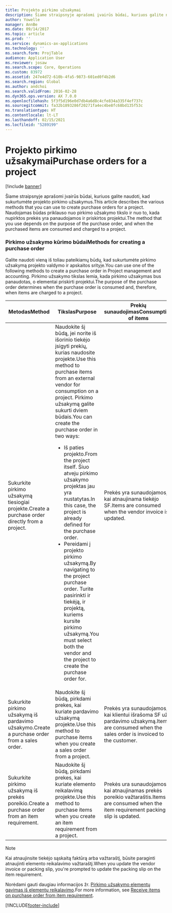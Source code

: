 ```yaml
---
title: Projekto pirkimo užsakymai
description: Šiame straipsnyje aprašomi įvairūs būdai, kuriuos galite naudoti, kad sukurtumėte projekto pirkimo užsakymus. Naudojamas būdas priklauso nuo pirkimo užsakymo tikslo ir nuo to, kada nupirktos prekės yra panaudojamos ir priskirtos projektui.
author: Yowelle
manager: AnnBe
ms.date: 09/14/2017
ms.topic: article
ms.prod: ''
ms.service: dynamics-ax-applications
ms.technology: ''
ms.search.form: ProjTable
audience: Application User
ms.reviewer: josaw
ms.search.scope: Core, Operations
ms.custom: 83972
ms.assetid: 247e4d72-610b-4fa5-9873-601ed0f4b2d6
ms.search.region: Global
ms.author: andchoi
ms.search.validFrom: 2016-02-28
ms.dyn365.ops.version: AX 7.0.0
ms.openlocfilehash: 5f3f5d196e0d7db4a6d8c4cfe834a335f4ef737c
ms.sourcegitcommit: fa32b1893286f20271fa4ec4be8fc68bd135f53c
ms.translationtype: HT
ms.contentlocale: lt-LT
ms.lasthandoff: 02/15/2021
ms.locfileid: "5289199"
---
```

# <a name="purchase-orders-for-a-project"></a><span data-ttu-id="1b102-104">Projekto pirkimo užsakymai</span><span class="sxs-lookup"><span data-stu-id="1b102-104">Purchase orders for a project</span></span>

[!include [banner](../includes/banner.md)]

<span data-ttu-id="1b102-105">Šiame straipsnyje aprašomi įvairūs būdai, kuriuos galite naudoti, kad sukurtumėte projekto pirkimo užsakymus.</span><span class="sxs-lookup"><span data-stu-id="1b102-105">This article describes the various methods that you can use to create purchase orders for a project.</span></span> <span data-ttu-id="1b102-106">Naudojamas būdas priklauso nuo pirkimo užsakymo tikslo ir nuo to, kada nupirktos prekės yra panaudojamos ir priskirtos projektui.</span><span class="sxs-lookup"><span data-stu-id="1b102-106">The method that you use depends on the purpose of the purchase order, and when the purchased items are consumed and charged to a project.</span></span>

### <a name="methods-for-creating-a-purchase-order"></a><span data-ttu-id="1b102-107">Pirkimo užsakymo kūrimo būdai</span><span class="sxs-lookup"><span data-stu-id="1b102-107">Methods for creating a purchase order</span></span>

<span data-ttu-id="1b102-108">Galite naudoti vieną iš toliau pateikiamų būdų, kad sukurtumėte pirkimo užsakymą projekto valdymo ir apskaitos srityje.</span><span class="sxs-lookup"><span data-stu-id="1b102-108">You can use one of the following methods to create a purchase order in Project management and accounting.</span></span> <span data-ttu-id="1b102-109">Pirkimo užsakymo tikslas lemia, kada pirkimo užsakymas bus panaudotas, o elementai priskirti projektui.</span><span class="sxs-lookup"><span data-stu-id="1b102-109">The purpose of the purchase order determines when the purchase order is consumed and, therefore, when items are charged to a project.</span></span>

<table>
<colgroup>
<col width="33%" />
<col width="33%" />
<col width="33%" />
</colgroup>
<thead>
<tr class="header">
<th><span data-ttu-id="1b102-110">Metodas</span><span class="sxs-lookup"><span data-stu-id="1b102-110">Method</span></span></th>
<th><span data-ttu-id="1b102-111">Tikslas</span><span class="sxs-lookup"><span data-stu-id="1b102-111">Purpose</span></span></th>
<th><span data-ttu-id="1b102-112">Prekių sunaudojimas</span><span class="sxs-lookup"><span data-stu-id="1b102-112">Consumption of items</span></span></th>
</tr>
</thead>
<tbody>
<tr class="odd">
<td><span data-ttu-id="1b102-113">Sukurkite pirkimo užsakymą tiesiogiai projekte.</span><span class="sxs-lookup"><span data-stu-id="1b102-113">Create a purchase order directly from a project.</span></span></td>
<td><span data-ttu-id="1b102-114">Naudokite šį būdą, jei norite iš išorinio tiekėjo įsigyti prekių, kurias naudosite projekte.</span><span class="sxs-lookup"><span data-stu-id="1b102-114">Use this method to purchase items from an external vendor for consumption on a project.</span></span> <span data-ttu-id="1b102-115">Pirkimo užsakymą galite sukurti dviem būdais.</span><span class="sxs-lookup"><span data-stu-id="1b102-115">You can create the purchase order in two ways:</span></span>
<ul>
<li><span data-ttu-id="1b102-116">Iš paties projekto.</span><span class="sxs-lookup"><span data-stu-id="1b102-116">From the project itself.</span></span> <span data-ttu-id="1b102-117">Šiuo atveju pirkimo užsakymo projektas jau yra nustatytas.</span><span class="sxs-lookup"><span data-stu-id="1b102-117">In this case, the project is already defined for the purchase order.</span></span></li>
<li><span data-ttu-id="1b102-118">Pereidami į projekto pirkimo užsakymą.</span><span class="sxs-lookup"><span data-stu-id="1b102-118">By navigating to the project purchase order.</span></span> <span data-ttu-id="1b102-119">Turite pasirinkti ir tiekėją, ir projektą, kuriems kursite pirkimo užsakymą.</span><span class="sxs-lookup"><span data-stu-id="1b102-119">You must select both the vendor and the project to create the purchase order for.</span></span></li>
</ul></td>
<td><span data-ttu-id="1b102-120">Prekės yra sunaudojamos, kai atnaujinama tiekėjo SF.</span><span class="sxs-lookup"><span data-stu-id="1b102-120">Items are consumed when the vendor invoice is updated.</span></span></td>
</tr>
<tr class="even">
<td><span data-ttu-id="1b102-121">Sukurkite pirkimo užsakymą iš pardavimo užsakymo.</span><span class="sxs-lookup"><span data-stu-id="1b102-121">Create a purchase order from a sales order.</span></span></td>
<td><span data-ttu-id="1b102-122">Naudokite šį būdą, pirkdami prekes, kai kuriate pardavimo užsakymą projekte.</span><span class="sxs-lookup"><span data-stu-id="1b102-122">Use this method to purchase items when you create a sales order from a project.</span></span></td>
<td><span data-ttu-id="1b102-123">Prekės yra sunaudojamos, kai klientui išrašoma SF už pardavimo užsakymą.</span><span class="sxs-lookup"><span data-stu-id="1b102-123">Items are consumed when the sales order is invoiced to the customer.</span></span></td>
</tr>
<tr class="odd">
<td><span data-ttu-id="1b102-124">Sukurkite pirkimo užsakymą iš prekės poreikio.</span><span class="sxs-lookup"><span data-stu-id="1b102-124">Create a purchase order from an item requirement.</span></span></td>
<td><span data-ttu-id="1b102-125">Naudokite šį būdą, pirkdami prekes, kai kuriate elemento reikalavimą projekte.</span><span class="sxs-lookup"><span data-stu-id="1b102-125">Use this method to purchase items when you create an item requirement from a project.</span></span></td>
<td><span data-ttu-id="1b102-126">Prekės ura sunaudojamos, kai atnaujinamas prekės poreikio važtaraštis.</span><span class="sxs-lookup"><span data-stu-id="1b102-126">Items are consumed when the item requirement packing slip is updated.</span></span></td>
</tr>
</tbody>
</table>

> [!NOTE] 
> <span data-ttu-id="1b102-127">Kai atnaujinsite tiekėjo sąskaitą faktūrą arba važtaraštį, būsite paraginti atnaujinti elemento reikalavimo važtaraštį.</span><span class="sxs-lookup"><span data-stu-id="1b102-127">When you update the vendor invoice or packing slip, you're prompted to update the packing slip on the item requirement.</span></span>

<span data-ttu-id="1b102-128">Norėdami gauti daugiau informacijos žr. [Pirkimo užsakymo elementų gavimas iš elementų reikalavimo](tasks/receive-items-purchase-order-item-requirement.md).</span><span class="sxs-lookup"><span data-stu-id="1b102-128">For more information, see [Receive items on purchase order from item requirement](tasks/receive-items-purchase-order-item-requirement.md).</span></span>



[!INCLUDE[footer-include](../includes/footer-banner.md)]